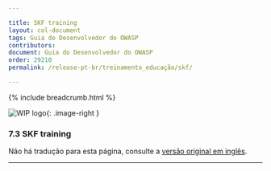 ```yaml
---

title: SKF training
layout: col-document
tags: Guia do Desenvolvedor do OWASP
contributors:
document: Guia do Desenvolvedor do OWASP
order: 29210
permalink: /release-pt-br/treinamento_educação/skf/

---
```


{% include breadcrumb.html %}

<style type="text/css">
.image-right {
  height: 180px;
  display: block;
  margin-left: auto;
  margin-right: auto;
  float: right;
}
</style>

![WIP logo](../../../assets/images/dg_wip.png "Trabalho em andamento"){: .image-right }

### 7.3 SKF training

Não há tradução para esta página, consulte a [versão original em inglês][release0903].

----

[release0903]: https://github.com/OWASP/www-project-developer-guide/blob/main/draft/09-training-education/03-skf.md
